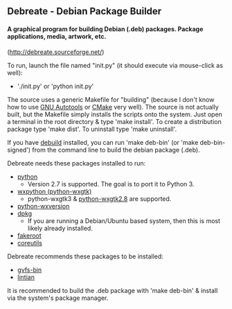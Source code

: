 ## Debreate - Debian Package Builder

#### A graphical program for building Debian (.deb) packages. Package applications, media, artwork, etc.

(http://debreate.sourceforge.net/)

To run, launch the file named "init.py" (it should execute via mouse-click as well):
* './init.py' or 'python init.py'

The source uses a generic Makefile for "building" (because I don't know how to use [GNU Autotools][gnu-autotools] or [CMake][cmake] very well). The source is not actually built, but the Makefile simply installs the scripts onto the system. Just open a terminal in the root directory & type 'make install'. To create a distribution package type 'make dist'. To uninstall type 'make uninstall'.

If you have [debuild][] installed, you can run 'make deb-bin' (or 'make deb-bin-signed') from the command line to build the debian package (.deb).


Debreate needs these packages installed to run:
* [python][]
    * Version 2.7 is supported. The goal is to port it to Python 3.
* [wxpython (python-wxgtk)][python-wxgtk3]
    * python-wxgtk3 & [python-wxgtk2.8][] are supported.
* [python-wxversion][]
* [dpkg][]
    * If you are running a Debian/Ubuntu based system, then this is most likely already installed.
* [fakeroot][]
* [coreutils][]


Debreate recommends these packages to be installed:
* [gvfs-bin][]
* [lintian][]


It is recommended to build the .deb package with 'make deb-bin' & install via the system's package manager.




[coreutils]: http://packages.ubuntu.com/coreutils
[debuild]: http://packages.ubuntu.com/debuild
[dpkg]: http://packages.ubuntu.com/dpkg
[fakeroot]: http://packages.ubuntu.com/fakeroot
[gvfs-bin]: http://packages.ubuntu.com/gvfs-bin
[lintian]: http://packages.ubuntu.com/lintian
[python]: http://packages.ubuntu.com/python2.7
[python-wxversion]: http://packages.ubuntu.com/python-wxversion
[python-wxgtk2.8]: http://packages.ubuntu.com/python-wxgtk2.8
[python-wxgtk3]: http://packages.ubuntu.com/python-wxgtk3

[ubu.wily.python-wxgtk]: http://packages.ubuntu.com/wily/python-wxgtk2.8

[cmake]: https://cmake.org/
[gnu-autotools]: https://en.wikipedia.org/wiki/GNU_Build_System
